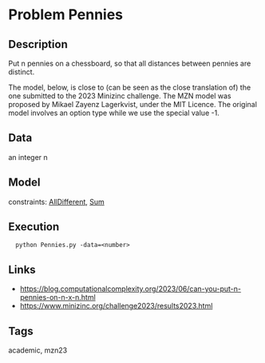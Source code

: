 # Problem Pennies
## Description
Put n pennies on a chessboard, so that all distances between pennies are distinct.

The model, below, is close to (can be seen as the close translation of) the one submitted to the 2023 Minizinc challenge.
The MZN model was proposed by Mikael Zayenz Lagerkvist, under the MIT Licence.
The original model involves an option type while we use the special value -1.

## Data
  an integer n

## Model
  constraints: [AllDifferent](http://pycsp.org/documentation/constraints/AllDifferent), [Sum](http://pycsp.org/documentation/constraints/Sum)

## Execution
```
  python Pennies.py -data=<number>
```

## Links
  - https://blog.computationalcomplexity.org/2023/06/can-you-put-n-pennies-on-n-x-n.html
  - https://www.minizinc.org/challenge2023/results2023.html

## Tags
  academic, mzn23
